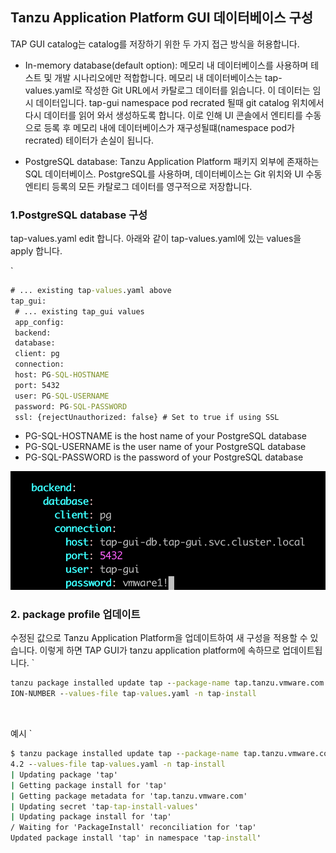 ## Tanzu Application Platform GUI 데이터베이스 구성

TAP GUI catalog는 catalog를 저장하기 위한 두 가지 접근 방식을 허용합니다.

* In-memory database(default option): 메모리 내 데이터베이스를 사용하며 테스트 및 개발 시나리오에만 적합합니다. 메모리 내 데이터베이스는 tap-values.yaml로 작성한 Git URL에서 카탈로그 데이터를 읽습니다. 
이 데이터는 임시 데이터입니다. tap-gui namespace pod recrated 될때 git catalog 위치에서 다시 데이터를 읽어 와서 생성하도록 합니다.
이로 인해 UI 콘솔에서 엔티티를 수동으로 등록 후 메모리 내에 데이터베이스가 재구성될떄(namespace pod가 recrated) 테이터가 손실이 됩니다.



* PostgreSQL database: Tanzu Application Platform 패키지 외부에 존재하는 SQL 데이터베이스. PostgreSQL를 사용하며, 데이터베이스는 Git 위치와 UI 수동 엔티티 등록의 모든 카탈로그 데이터를 영구적으로 저장합니다.



### 1.PostgreSQL database 구성
tap-values.yaml edit 합니다. 아래와 같이 tap-values.yaml에 있는 values을 apply 합니다.


`
```cmd
# ... existing tap-values.yaml above
tap_gui:
 # ... existing tap_gui values
 app_config:
 backend:
 database:
 client: pg
 connection:
 host: PG-SQL-HOSTNAME
 port: 5432
 user: PG-SQL-USERNAME
 password: PG-SQL-PASSWORD
 ssl: {rejectUnauthorized: false} # Set to true if using SSL
```

* PG-SQL-HOSTNAME is the host name of your PostgreSQL database
* PG-SQL-USERNAME is the user name of your PostgreSQL database
* PG-SQL-PASSWORD is the password of your PostgreSQL database


![](../images/postgreSQL.png)



### 2. package profile 업데이트 
수정된 값으로 Tanzu Application Platform을 업데이트하여 새 구성을 적용할 수 있습니다. 이렇게 하면 TAP GUI가 tanzu application platform에 속하므로 업데이트됩니다.
`
```cmd
tanzu package installed update tap --package-name tap.tanzu.vmware.com --version VERS
ION-NUMBER --values-file tap-values.yaml -n tap-install
```

<br/>

예시
`
```cmd
$ tanzu package installed update tap --package-name tap.tanzu.vmware.com --version 1.
4.2 --values-file tap-values.yaml -n tap-install
| Updating package 'tap'
| Getting package install for 'tap'
| Getting package metadata for 'tap.tanzu.vmware.com'
| Updating secret 'tap-tap-install-values'
| Updating package install for 'tap'
/ Waiting for 'PackageInstall' reconciliation for 'tap'
Updated package install 'tap' in namespace 'tap-install'
```

